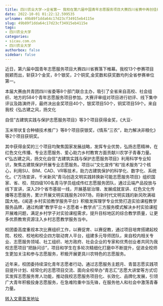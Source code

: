 ```yaml
---
title: 四川农业大学->全省第一 我校在第六届中国青年志愿服务项目大赛四川省赛中再创佳绩 | sicau.com.cn
date: 2022-10-01 01:22:12.599535
urlname: 49b89f1dda64c17d23cf34915eb4115e
slug: 49b89f1dda64c17d23cf34915eb4115e
tags: 
- 四川农业大学
categories:
- sicau.com.cn
- 四川农业大学
authorbox: false
sidebar: false
---
```

近日，第六届中国青年志愿服务项目大赛四川省赛落下帷幕。我校13个参赛项目脱颖而出，斩获3个金奖，8个银奖，2个铜奖,金奖数和获奖数均列全省参赛单位第一。

本届大赛由共青团四川省委等8个部门联合主办，吸引了全省来自高校、社会组织、地方的584个青年志愿服务项目参加。大赛评审组对项目进行初评、线下集中评议及路演终评，最终决出金奖项目40个，银奖项目50个，铜奖项目59个。来自我校《弘古建之风，扬文化
<!--more-->
自信”古建筑实践与保护志愿服务项目》等3个项目获得金奖，《大豆-

玉米带状复合种植技术推广》等8个项目获银奖，《情系“三农”，助力解决非粮化》等2个项目获铜奖。

其中获得金奖的三个项目均聚焦国家发展战略，发挥专业优势，弘扬志愿精神，在红色文化传播、专业志愿服务、爱心助力乡村教育方面贡献川农学子青春力量。《“弘古建之风，扬文化自信”古建筑实践与保护志愿服务项目》利用科学专业知识，聚焦古建筑保护开展专业志愿服务。项目以“文化宣传”和“技术服务”2个核心，利用SU、BIM、CAD、VR等技术，助力古建筑保护的科学化、数字化、系统化。《“万场宣讲，千米新风”青马创造文明实践转换新可能志愿服务项目》组织国家、省、校、院四级100名青马学员组成传红志愿服务团队，通过云端产品投放与线下宣讲，深入29个省市基层一线，开展基层治理、发展成就宣讲、红色文化传播等志愿服务，累计开展文明实践服务2697场，将新时代文明实践的新风吹满祖国大地。《闻道·乡村实验教学服务平台》积极发挥理学专业优势打造实验课程教学服务品牌，通过构建“教学平台＋志愿者＋教学点”三方服务模式解决乡村实验课程开展难问题，满足乡村学子对实验课程需求，提升目标地区的综合教学质量，让更多优质教育资源注入乡村志愿教学服务当中。

校团委高度重视本次比赛组织工作，以赛促育、以赛促教，通过项目培育搭建起校院、校校、校地和校企四方联动育人平台，组建多元导师团队，来自校内相关专业、志愿服务领域、社工组织、地方政府、社会企业的专家和优秀创业者共同为我校志愿项目“把脉问诊”，项目和学生在多轮次精细化打磨中不断提升，促进全校师生更加关注和参与志愿服务，积极开展更具川农特色的志愿服务。

近年来，校团委持续深化青年志愿者行动，通过志愿服务主题月、青苗志愿实践项目提升计划、经常化的志愿项目交流、面向全校举办“青志汇”志愿大讲堂等方式切实发挥志愿服务育人功能，推动我校志愿服务项目化、长效化、品牌化发展，引领广大青年积极投身志愿服务，在急难险重中当先锋，在服务他人和社会中激荡青春力量。



[转入文章首发地址](https://news.sicau.edu.cn/info/1078/69699.htm)